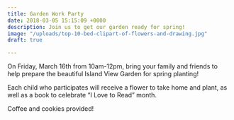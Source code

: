 ```yaml
---
title: Garden Work Party
date: 2018-03-05 15:15:09 +0000
description: Join us to get our garden ready for spring!
image: "/uploads/top-10-bed-clipart-of-flowers-and-drawing.jpg"
draft: true

---
```

On Friday, March 16th from 10am-12pm, bring your family and friends to help prepare the beautiful Island View Garden for spring planting! 

Each child who participates will receive a flower to take home and plant, as well as a book to celebrate “I Love to Read” month.

Coffee and cookies provided!